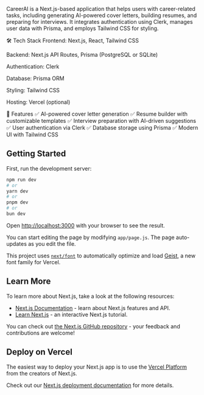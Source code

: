 CareerAI is a Next.js-based application that helps users with career-related tasks, including generating AI-powered cover letters, building resumes, and preparing for interviews. It integrates authentication using Clerk, manages user data with Prisma, and employs Tailwind CSS for styling.

🛠 Tech Stack
Frontend: Next.js, React, Tailwind CSS

Backend: Next.js API Routes, Prisma (PostgreSQL or SQLite)

Authentication: Clerk

Database: Prisma ORM

Styling: Tailwind CSS

Hosting: Vercel (optional)

🚀 Features
✅ AI-powered cover letter generation
✅ Resume builder with customizable templates
✅ Interview preparation with AI-driven suggestions
✅ User authentication via Clerk
✅ Database storage using Prisma
✅ Modern UI with Tailwind CSS

## Getting Started

First, run the development server:

```bash
npm run dev
# or
yarn dev
# or
pnpm dev
# or
bun dev
```

Open [http://localhost:3000](http://localhost:3000) with your browser to see the result.

You can start editing the page by modifying `app/page.js`. The page auto-updates as you edit the file.

This project uses [`next/font`](https://nextjs.org/docs/app/building-your-application/optimizing/fonts) to automatically optimize and load [Geist](https://vercel.com/font), a new font family for Vercel.

## Learn More

To learn more about Next.js, take a look at the following resources:

- [Next.js Documentation](https://nextjs.org/docs) - learn about Next.js features and API.
- [Learn Next.js](https://nextjs.org/learn) - an interactive Next.js tutorial.

You can check out [the Next.js GitHub repository](https://github.com/vercel/next.js) - your feedback and contributions are welcome!

## Deploy on Vercel

The easiest way to deploy your Next.js app is to use the [Vercel Platform](https://vercel.com/new?utm_medium=default-template&filter=next.js&utm_source=create-next-app&utm_campaign=create-next-app-readme) from the creators of Next.js.

Check out our [Next.js deployment documentation](https://nextjs.org/docs/app/building-your-application/deploying) for more details.
